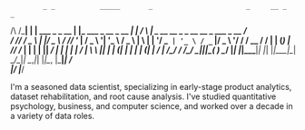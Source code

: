             _ _           _____       _                       _     __ _                                    _ 
  /\  /\___| | | ___      \_   \_ __ | |_ ___ _ __ _ __   ___| |_  / _\ |_ _ __ __ _ _ __   __ _  ___ _ __ / \
 / /_/ / _ \ | |/ _ \      / /\/ '_ \| __/ _ \ '__| '_ \ / _ \ __| \ \| __| '__/ _` | '_ \ / _` |/ _ \ '__/  /
/ __  /  __/ | | (_) |  /\/ /_ | | | | ||  __/ |  | | | |  __/ |_  _\ \ |_| | | (_| | | | | (_| |  __/ | /\_/ 
\/ /_/ \___|_|_|\___( ) \____/ |_| |_|\__\___|_|  |_| |_|\___|\__| \__/\__|_|  \__,_|_| |_|\__, |\___|_| \/   
                    |/                                                                     |___/              

I'm a seasoned data scientist, specializing in early-stage product analytics, dataset rehabilitation, and root cause analysis.  I've studied quantitative psychology, business, and computer science, and worked over a decade in a variety of data roles. 

